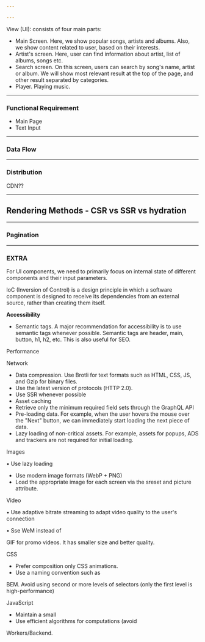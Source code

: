 ```yaml
---

---
```


View (UI): consists of four main parts:

- ﻿﻿Main Screen. Here, we show popular songs, artists and albums. Also, we show content related to user, based on their interests.
- ﻿﻿Artist's screen. Here, user can find information about artist, list of albums, songs etc.
- ﻿﻿Search screen. On this screen, users can search by song's name, artist or album. We will show most relevant result at the top of the page, and other result separated by categories.
- ﻿﻿Player. Playing music.


---
### Functional Requirement

- Main Page
- Text Input

---
### Data Flow

---
### Distribution

CDN??

---
## Rendering Methods - CSR vs SSR vs hydration

---
### Pagination


---
### EXTRA

For UI components, we need to primarily focus on internal state of different components and their input parameters. 

loC (Inversion of Control) is a design principle in which a software component is designed to receive its dependencies from an external source, rather than creating them itself.

**Accessibility**

- ﻿﻿Semantic tags. A major recommendation for accessibility is to use semantic tags whenever possible. Semantic tags are header, main, button, h1, h2, etc. This is also useful for SEO.

Performance

Network

- ﻿﻿Data compression. Use Brotli for text formats such as HTML, CSS, JS, and Gzip for binary files.
- ﻿﻿Use the latest version of protocols (НТТР 2.0).
- ﻿﻿Use SSR whenever possible
- ﻿﻿Asset caching
- ﻿﻿Retrieve only the minimum required field sets through the GraphQL API
- ﻿﻿Pre-loading data. For example, when the user hovers the mouse over the "Next" button, we can immediately start loading the next piece of data.
- ﻿﻿Lazy loading of non-critical assets. For example, assets for popups, ADS and trackers are not required for initial loading.

Images

• Use lazy loading

- ﻿﻿Use modern image formats (WebP + PNG)
- ﻿﻿Load the appropriate image for each screen via the sreset and picture attribute.

Video

• Use adaptive bitrate streaming to adapt video quality to the user's connection

• Sse WeM instead of

GIF for promo videos. It has smaller size and better quality.

CSS

- ﻿﻿Prefer composition only CSS animations.
- ﻿﻿Use a naming convention such as

BEM. Avoid using second or more levels of selectors (only the first level is high-performance)

JavaScript

- ﻿﻿Maintain a small
- ﻿﻿Use efficient algorithms for computations (avoid

Workers/Backend.